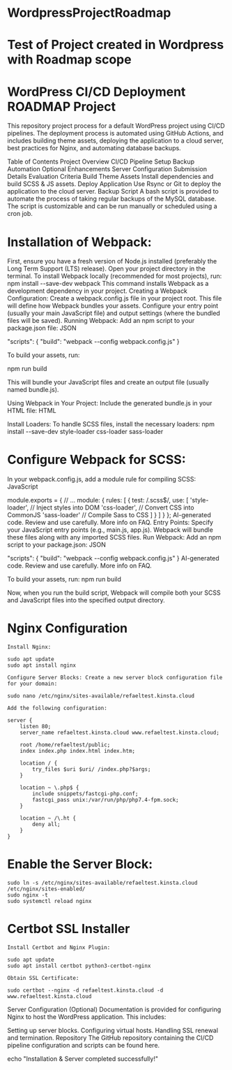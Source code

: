 # WordpressProjectRoadmap

# Test of Project created in Wordpress with Roadmap scope

# WordPress CI/CD Deployment ROADMAP Project
This repository project process for a default WordPress project using CI/CD pipelines. The deployment process is automated using GitHub Actions, and includes building theme assets, deploying the application to a cloud server, best practices for Nginx, and automating database backups.

Table of Contents
Project Overview
CI/CD Pipeline Setup
Backup Automation
Optional Enhancements
Server Configuration
Submission Details
Evaluation Criteria
Build Theme Assets Install dependencies and build SCSS & JS assets. Deploy Application Use Rsync or Git to deploy the application to the cloud server. Backup Script A bash script is provided to automate the process of taking regular backups of the MySQL database. The script is customizable and can be run manually or scheduled using a cron job.

# Installation of Webpack:
First, ensure you have a fresh version of Node.js installed (preferably the Long Term Support (LTS) release).
Open your project directory in the terminal.
To install Webpack locally (recommended for most projects), run:
npm install --save-dev webpack
This command installs Webpack as a development dependency in your project.
Creating a Webpack Configuration:
Create a webpack.config.js file in your project root. This file will define how Webpack bundles your assets.
Configure your entry point (usually your main JavaScript file) and output settings (where the bundled files will be saved).
Running Webpack:
Add an npm script to your package.json file:
JSON

"scripts": {
  "build": "webpack --config webpack.config.js"
}

To build your assets, run:

npm run build

This will bundle your JavaScript files and create an output file (usually named bundle.js).

Using Webpack in Your Project:
Include the generated bundle.js in your HTML file:
HTML

<script src="dist/bundle.js"></script>

Install Loaders:
To handle SCSS files, install the necessary loaders:
npm install --save-dev style-loader css-loader sass-loader

# Configure Webpack for SCSS:
In your webpack.config.js, add a module rule for compiling SCSS:
JavaScript

module.exports = {
  // ...
  module: {
    rules: [
      {
        test: /\.scss$/,
        use: [
          'style-loader', // Inject styles into DOM
          'css-loader',   // Convert CSS into CommonJS
          'sass-loader'   // Compile Sass to CSS
        ]
      }
    ]
  }
};
AI-generated code. Review and use carefully. More info on FAQ.
Entry Points:
Specify your JavaScript entry points (e.g., main.js, app.js).
Webpack will bundle these files along with any imported SCSS files.
Run Webpack:
Add an npm script to your package.json:
JSON

"scripts": {
  "build": "webpack --config webpack.config.js"
}
AI-generated code. Review and use carefully. More info on FAQ.

To build your assets, run:
npm run build

Now, when you run the build script, Webpack will compile both your SCSS and JavaScript files into the specified output directory.

# Nginx Configuration

    Install Nginx:

    sudo apt update
    sudo apt install nginx

    Configure Server Blocks: Create a new server block configuration file for your domain:

    sudo nano /etc/nginx/sites-available/refaeltest.kinsta.cloud

    Add the following configuration:

    server {
        listen 80;
        server_name refaeltest.kinsta.cloud www.refaeltest.kinsta.cloud;

        root /home/refaeltest/public;
        index index.php index.html index.htm;

        location / {
            try_files $uri $uri/ /index.php?$args;
        }

        location ~ \.php$ {
            include snippets/fastcgi-php.conf;
            fastcgi_pass unix:/var/run/php/php7.4-fpm.sock;
        }

        location ~ /\.ht {
            deny all;
        }
    }

#    Enable the Server Block:

    sudo ln -s /etc/nginx/sites-available/refaeltest.kinsta.cloud /etc/nginx/sites-enabled/
    sudo nginx -t
    sudo systemctl reload nginx

# Certbot SSL Installer

    Install Certbot and Nginx Plugin:

    sudo apt update
    sudo apt install certbot python3-certbot-nginx

    Obtain SSL Certificate:

    sudo certbot --nginx -d refaeltest.kinsta.cloud -d www.refaeltest.kinsta.cloud


Server Configuration (Optional) Documentation is provided for configuring Nginx to host the WordPress application. This includes:

Setting up server blocks. Configuring virtual hosts. Handling SSL renewal and termination. Repository The GitHub repository containing the CI/CD pipeline configuration and scripts can be found here.

echo "Installation & Server completed successfully!"
